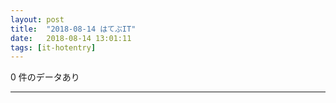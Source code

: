 ```yaml
---
layout: post
title:  "2018-08-14 はてぶIT"
date:   2018-08-14 13:01:11
tags: [it-hotentry]
---
```

0 件のデータあり

<hr>
